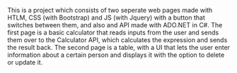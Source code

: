 This is a project which consists of two seperate web pages made with HTLM, CSS (with Bootstrap) and JS (with Jquery) with a button that switches between them,
and also and API made with ADO.NET in C#.
The first page is a basic calculator that reads inputs from the user and sends them over to the Calculator API, which calculates the expression and sends the result back.
The second page is a table, with a UI that lets the user enter information about a certain person and displays it with the option to delete or update it.